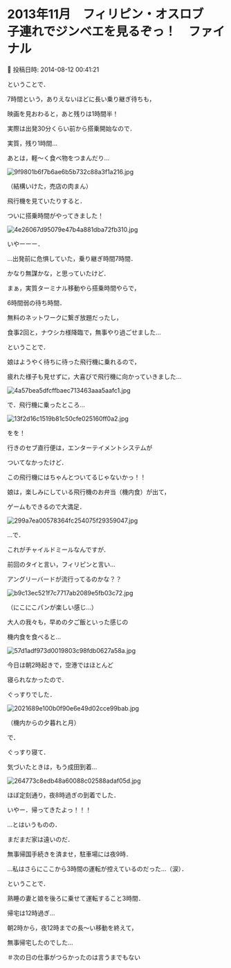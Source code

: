 # 2013年11月　フィリピン・オスロブ　子連れでジンベエを見るぞっ！　ファイナル

📅 投稿日時: 2014-08-12 00:41:21

ということで．


7時間という，ありえないほどに長い乗り継ぎ待ちも，


映画を見おわると，あと残りは1時間半！


実際は出発30分くらい前から搭乗開始なので．


実質，残り1時間…





あとは，軽～く食べ物をつまんだり…




![9f9801b6f7b6ae6b5b732c88a3f1a216.jpg](images/9f9801b6f7b6ae6b5b732c88a3f1a216.jpg)




（結構いけた，売店の肉まん）


飛行機を見ていたりすると．


ついに搭乗時間がやってきました！




![4e26067d95079e47b4a881dba72fb310.jpg](images/4e26067d95079e47b4a881dba72fb310.jpg)




いやーーー．


…出発前に危惧していた，乗り継ぎ時間7時間．


かなり無謀かな，と思っていたけど．


まぁ，実質ターミナル移動やら搭乗時間やらで，


6時間弱の待ち時間．


無料のネットワークに繋ぎ放題だったし，


食事2回と，ナウシカ様降臨で，無事やり過ごせました…





ということで．


娘はようやく待ちに待った飛行機に乗れるので，


疲れた様子も見せずに，大喜びで飛行機に向かっていきました…




![4a57bea5dfcffbaec713463aaa5aafc1.jpg](images/4a57bea5dfcffbaec713463aaa5aafc1.jpg)







で．飛行機に乗ったところ…




![13f2d16c1519b81c50cfe025160ff0a2.jpg](images/13f2d16c1519b81c50cfe025160ff0a2.jpg)




をを！


行きのセブ直行便は，エンターテイメントシステムが


ついてなかったけど．


この飛行機にはちゃんとついてるじゃないかっ！！





娘は，楽しみにしている飛行機のお弁当（機内食）が出て，


ゲームもできるので大満足．




![299a7ea00578364fc254075f29359047.jpg](images/299a7ea00578364fc254075f29359047.jpg)




…で．


これがチャイルドミールなんですが．


前回のタイと言い，フィリピンと言い…


アングリーバードが流行ってるのかな？？




![b9c13ec521f7c7717ab2089e5fb03c72.jpg](images/b9c13ec521f7c7717ab2089e5fb03c72.jpg)




（にこにこパンが楽しい感じ…）





大人の我々も，早めの夕ご飯といった感じの


機内食を食べると…




![57d1adf973d0019803c98fdb0627a58a.jpg](images/57d1adf973d0019803c98fdb0627a58a.jpg)




今日は朝2時起きで，空港ではほとんど


寝られなかったので．


ぐっすりでした．




![2021689e100b0f90e6e49d02cce99bab.jpg](images/2021689e100b0f90e6e49d02cce99bab.jpg)




（機内からの夕暮れと月）





で．


ぐっすり寝て．


気づいたときは，もう成田到着…




![264773c8edb48a60088c02588adaf05d.jpg](images/264773c8edb48a60088c02588adaf05d.jpg)




ほぼ定刻通り，夜8時過ぎの到着でした．


いやー．帰ってきたよっ！！！





…とはいうものの．


まだまだ家は遠いのだ．


無事帰国手続きを済ませ，駐車場には夜9時．


…私はさらにここから3時間の運転が控えているのだった…（涙）．





ということで．


熟睡の妻と娘を後ろに乗せて運転すること3時間．


帰宅は12時過ぎ…


朝2時から，夜12時までの長～い移動を終えて，


無事帰宅したのでした…





＃次の日の仕事がつらかったのは言うまでもない
